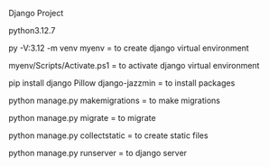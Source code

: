 Django Project

python3.12.7

py -V:3.12 -m venv myenv  = to create django virtual environment

myenv/Scripts/Activate.ps1 = to activate django virtual environment

pip install django Pillow django-jazzmin = to install packages 

python manage.py makemigrations = to make migrations

python manage.py migrate = to migrate 

python manage.py collectstatic = to create static files

python manage.py runserver = to django server 
